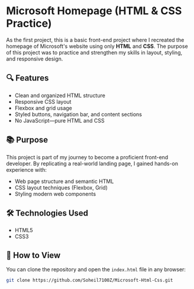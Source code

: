 # Microsoft Homepage (HTML & CSS Practice)

As the first project, this is a basic front-end project where I recreated the homepage of Microsoft's website using only **HTML** and **CSS**. The purpose of this project was to practice and strengthen my skills in layout, styling, and responsive design.

## 🔍 Features

- Clean and organized HTML structure
- Responsive CSS layout
- Flexbox and grid usage
- Styled buttons, navigation bar, and content sections
- No JavaScript—pure HTML and CSS

## 📚 Purpose

This project is part of my journey to become a proficient front-end developer. By replicating a real-world landing page, I gained hands-on experience with:

- Web page structure and semantic HTML
- CSS layout techniques (Flexbox, Grid)
- Styling modern web components

## 🛠️ Technologies Used

- HTML5
- CSS3

## 🚀 How to View

You can clone the repository and open the `index.html` file in any browser:

```bash
git clone https://github.com/Soheil7100Z/Microsoft-Html-Css.git
